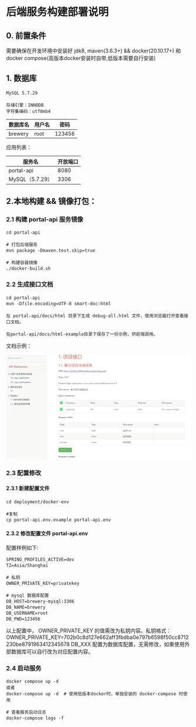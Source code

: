 # 后端服务构建部署说明
## 0. 前置条件

需要确保在开发环境中安装好 jdk8, maven(3.6.3+) && docker(20.10.17+) 和 docker compose(高版本docker安装时自带,低版本需要自行安装)

## 1. 数据库

    MySQL 5.7.29

    存储引擎：INNODB
    字符集编码：utf8mb4


| 数据库名    | 用户名  | 密码   |
|---------|------| ------ |
| brewery | root | 123456 |



应用列表：

| 服务名           | 开放端口 |
|---------------|------|
| portal-api    | 8080 |
| MySQL（5.7.29） | 3306 |



## 2.本地构建 && 镜像打包：

### 2.1 构建 portal-api 服务镜像
    
    cd portal-api

    # 打包后端服务
    mvn package -Dmaven.test.skip=true

    # 构建容器镜像
    ./docker-build.sh

### 2.2 生成接口文档

    cd portal-api
    mvn -Dfile.encoding=UTF-8 smart-doc:html

    在 portal-api/docs/html 目录下生成 debug-all.html 文件，使用浏览器打开查看接口文档。
    
    在portal-api/docs/html-example目录下保存了一份示例，供前端调用。
    

文档示例：

![smart-doc-1.png](smart-doc-1.png)



### 2.3 配置修改

#### 2.3.1 新建配置文件    

    cd deployment/docker-env
    
    #复制
    cp portal-api.env.example portal-api.env

#### 2.3.2 修改配置文件 portal-api.env

配置样例如下:
```shell
SPRING_PROFILES_ACTIVE=dev
TZ=Asia/Shanghai

# 私钥
OWNER_PRIVATE_KEY=privatekey

# mysql 数据库配置
DB_HOST=brewery-mysql:3306
DB_NAME=brewery
DB_USERNAME=root
DB_PWD=123456

```

以上配置中，
OWNER_PRIVATE_KEY 的值需改为私钥内容。私钥格式：OWNER_PRIVATE_KEY=702b0c8d127e662aff3fbdba0e797b6598f50cc8712230be8791963412345678
DB_XXX 配置为数据库配置，无需修改，如果使用外部数据库可以自行改为对应配置内容。



### 2.4 启动服务

    docker compose up -d 
    或者
    docker-compose up -d  # 使用低版本docker时，单独安装的 docker-compose 时使用

    # 查看服务启动日志
    docker-compose logs -f

    
